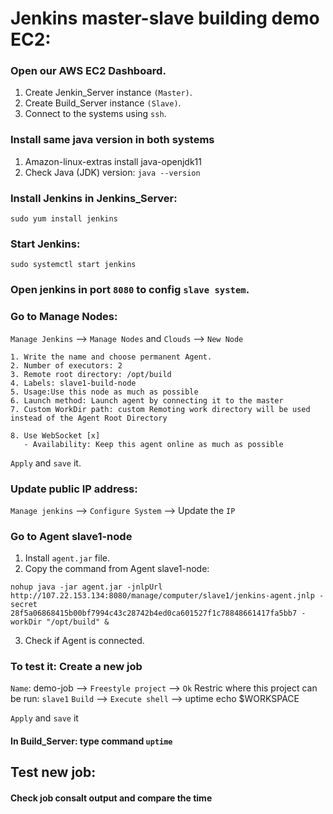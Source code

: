 # Jenkins master-slave building demo EC2:

### Open our AWS EC2 Dashboard.
1. Create Jenkin_Server instance `(Master)`.
2. Create Build_Server instance `(Slave)`.
3. Connect to the systems using `ssh`.

### Install same java version in both systems
1. Amazon-linux-extras install java-openjdk11
2. Check Java (JDK) version: `java --version`

### Install Jenkins in Jenkins_Server:
```
sudo yum install jenkins
```
### Start Jenkins: 
```
sudo systemctl start jenkins
```
### Open jenkins in port `8080` to config `slave system`.

### Go  to Manage Nodes: 
`Manage Jenkins` --> `Manage Nodes` and `Clouds` --> `New Node`
```
1. Write the name and choose permanent Agent.
2. Number of executors: 2
3. Remote root directory: /opt/build
4. Labels: slave1-build-node
5. Usage:Use this node as much as possible
6. Launch method: Launch agent by connecting it to the master 
7. Custom WorkDir path: custom Remoting work directory will be used instead of the Agent Root Directory

8. Use WebSocket [x]
   - Availability: Keep this agent online as much as possible
```
`Apply` and `save` it.

### Update public IP address:
`Manage jenkins` --> `Configure System` --> Update the `IP`

### Go to Agent slave1-node 
1. Install `agent.jar` file.
2. Copy the command from Agent slave1-node:
```
nohup java -jar agent.jar -jnlpUrl http://107.22.153.134:8080/manage/computer/slave1/jenkins-agent.jnlp -secret 28f5a06868415b00bf7994c43c28742b4ed0ca601527f1c78848661417fa5bb7 -workDir "/opt/build" &
```
3. Check if Agent is connected.

### To test it: Create a new job
`Name`: demo-job --> `Freestyle project` --> `Ok`
 Restric where this project can be run: `slave1`
`Build` --> `Execute shell` --> uptime
 		                     		echo $WORKSPACE

`Apply` and `save` it

#### In Build_Server: type command `uptime` 

## Test new job:
#### Check job consalt output and compare the time
